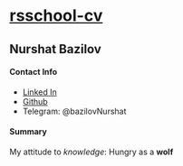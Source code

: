 # [**rsschool-cv**](http://github.com)

## **Nurshat Bazilov**

#### **Contact Info**
* [Linked In](https://www.linkedin.com/in/nurshat-bazilov/)
* [Github](https://github.com/Nurshat0092)
* Telegram: @bazilovNurshat

#### **Summary**
My attitude to _knowledge_: Hungry as a **wolf**